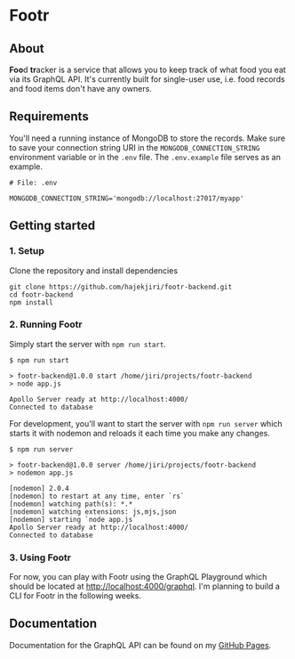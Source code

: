 # Footr
## About
**Foo**d **tr**acker is a service that allows you to keep track of what food you eat via its GraphQL API. It's currently built for single-user use, i.e. food records and food items don't have any owners.

## Requirements
You'll need a running instance of MongoDB to store the records. Make sure to save your connection string URI in the `MONGODB_CONNECTION_STRING` environment variable or in the `.env` file. The `.env.example` file serves as an example.
```
# File: .env

MONGODB_CONNECTION_STRING='mongodb://localhost:27017/myapp'
```

## Getting started
### 1. Setup
Clone the repository and install dependencies
```
git clone https://github.com/hajekjiri/footr-backend.git
cd footr-backend
npm install
```

### 2. Running Footr
Simply start the server with `npm run start`.
```
$ npm run start

> footr-backend@1.0.0 start /home/jiri/projects/footr-backend
> node app.js

Apollo Server ready at http://localhost:4000/
Connected to database
```

For development, you'll want to start the server with `npm run server` which starts it with nodemon and reloads it each time you make any changes.
```
$ npm run server

> footr-backend@1.0.0 server /home/jiri/projects/footr-backend
> nodemon app.js

[nodemon] 2.0.4
[nodemon] to restart at any time, enter `rs`
[nodemon] watching path(s): *.*
[nodemon] watching extensions: js,mjs,json
[nodemon] starting `node app.js`
Apollo Server ready at http://localhost:4000/
Connected to database
```

### 3. Using Footr
For now, you can play with Footr using the GraphQL Playground which should be located at [http://localhost:4000/graphql](http://localhost:4000/graphql). I'm planning to build a CLI for Footr in the following weeks.

## Documentation
Documentation for the GraphQL API can be found on my [GitHub Pages](https://hajekjiri.github.io/footr-backend).
